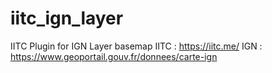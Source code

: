 # iitc_ign_layer
IITC Plugin for IGN  Layer basemap
IITC : https://iitc.me/
IGN : https://www.geoportail.gouv.fr/donnees/carte-ign
